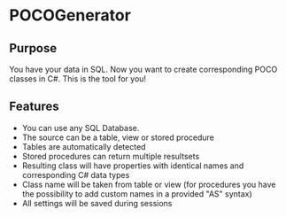 # POCOGenerator

## Purpose
You have your data in SQL. Now you want to create corresponding POCO classes in C#. This is the tool for you!

## Features
- You can use any SQL Database.
- The source can be a table, view or stored procedure
- Tables are automatically detected
- Stored procedures can return multiple resultsets
- Resulting class will have properties with identical names and corresponding C# data types
- Class name will be taken from table or view (for procedures you have the possibility to add custom names in a provided "AS" syntax)
- All settings will be saved during sessions



